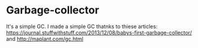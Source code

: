 # Garbage-collector
It's a simple GC. I made a simple GC thatnks to thiese articles: https://journal.stuffwithstuff.com/2013/12/08/babys-first-garbage-collector/ and http://maplant.com/gc.html
